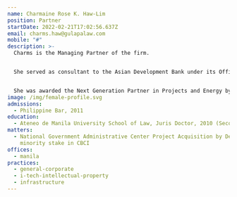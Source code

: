 ```yaml
---
name: Charmaine Rose K. Haw-Lim
position: Partner
startDate: 2022-02-21T17:02:56.637Z
email: charms.haw@gulapalaw.com
mobile: "#"
description: >-
  Charms is the Managing Partner of the firm.


  She served as consultant to the Asian Development Bank under its Office of General Counsel – Sovereign and Non-sovereign Operations before she became part of Gulapa Law.


  She was awarded the Next Generation Partner in Projects and Energy by the Legal 500 in 2020, 2021, and 2022, and the Recommended Lawyer in Corporate/M&A by the Legal 500 in 2019.
image: /img/female-profile.svg
admissions:
  - Philippine Bar, 2011
education:
  - Ateneo de Manila University School of Law, Juris Doctor, 2010 (Second Honors)
matters:
  - National Government Administrative Center Project Acquisition by Densan of a
    minority stake in CBCI
offices:
  - manila
practices:
  - general-corporate
  - i-tech-intellectual-property
  - infrastructure
---
```

